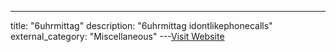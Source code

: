 ---
title: "6uhrmittag"
description: "6uhrmittag
idontlikephonecalls"
external_category: "Miscellaneous"
---[Visit Website](https://github.com/6uhrmittag)

